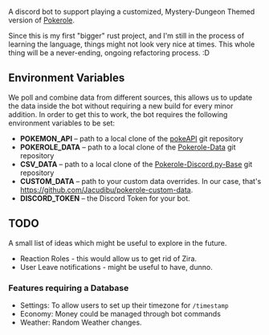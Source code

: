 A discord bot to support playing a customized, Mystery-Dungeon Themed version of [Pokerole](https://www.pokeroleproject.com).

Since this is my first "bigger" rust project, and I'm still in the process of learning the language, things might not look very nice at times. This whole thing will be a never-ending, ongoing refactoring process. :D

## Environment Variables
We poll and combine data from different sources, this allows us to update the data inside the bot without requiring a new build for every minor addition. In order to get this to work, the bot requires the following environment variables to be set:
- **POKEMON_API** – path to a local clone of the [pokeAPI](https://github.com/PokeAPI/pokeapi) git repository
- **POKEROLE_DATA** – path to a local clone of the [Pokerole-Data](https://github.com/Pokerole-Software-Development/Pokerole-Data) git repository
- **CSV_DATA** – path to a local clone of the [Pokerole-Discord.py-Base](https://github.com/XShadeSlayerXx/PokeRole-Discord.py-Base) git repository
- **CUSTOM_DATA** – path to your custom data overrides. In our case, that's https://github.com/Jacudibu/pokerole-custom-data.
- **DISCORD_TOKEN** – the Discord Token for your bot.


## TODO
A small list of ideas which might be useful to explore in the future.
- Reaction Roles - this would allow us to get rid of Zira.
- User Leave notifications - might be useful to have, dunno.

### Features requiring a Database
- Settings: To allow users to set up their timezone for `/timestamp`
- Economy: Money could be managed through bot commands
- Weather: Random Weather changes.
